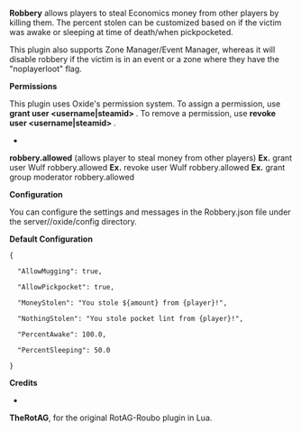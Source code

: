 **Robbery** allows players to steal Economics money from other players by killing them. The percent stolen can be customized based on if the victim was awake or sleeping at time of death/when pickpocketed.


This plugin also supports Zone Manager/Event Manager, whereas it will disable robbery if the victim is in an event or a zone where they have the "noplayerloot" flag.

**Permissions**

This plugin uses Oxide's permission system. To assign a permission, use **grant user <username|steamid> <permission>**. To remove a permission, use **revoke user <username|steamid> <permission>**.


* 
**robbery.allowed** (allows player to steal money from other players)
**Ex.** grant user Wulf robbery.allowed
**Ex.** revoke user Wulf robbery.allowed
**Ex.** grant group moderator robbery.allowed


**Configuration**

You can configure the settings and messages in the Robbery.json file under the server/<identity>/oxide/config directory.

**Default Configuration**

````
{

  "AllowMugging": true,

  "AllowPickpocket": true,

  "MoneyStolen": "You stole ${amount} from {player}!",

  "NothingStolen": "You stole pocket lint from {player}!",

  "PercentAwake": 100.0,

  "PercentSleeping": 50.0

}
````


**Credits**


* 
**TheRotAG**, for the original RotAG-Roubo plugin in Lua.